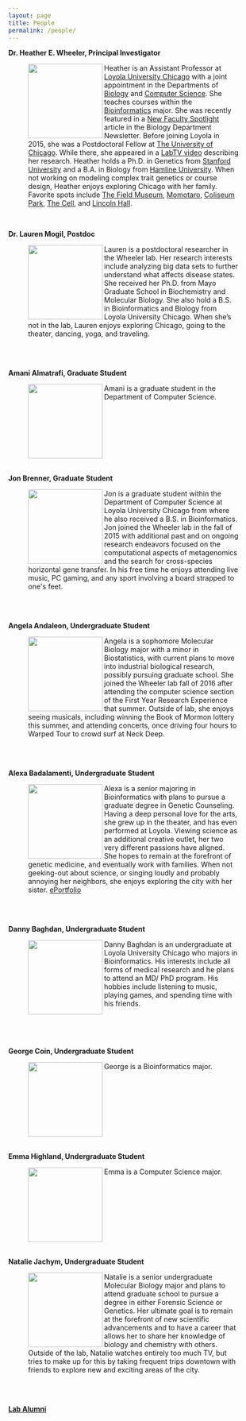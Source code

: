 ```yaml
---
layout: page
title: People
permalink: /people/
---
```


**Dr. Heather E. Wheeler, Principal Investigator**


<figure>
    <a href="../images/hew.jpg">
	<img src="{{ site.baseurl }}/images/hew.jpg" width="150px" height="150px" align="left"/>
    </a>
<figcaption>
	Heather is an Assistant Professor at <a href="http://luc.edu/">Loyola University Chicago</a> with a joint appointment in the Departments of <a href="http://luc.edu/biology">Biology</a> and <a href="http://luc.edu/cs">Computer Science</a>. She teaches courses within the <a href="http://luc.edu/bioinformatics/">Bioinformatics</a> major. She was recently featured in a <a href="{{ site.baseurl }}/images/wheeler-newsletterpage-2016.pdf">New Faculty Spotlight</a> article in the Biology Department Newsletter. Before joining Loyola in 2015, she was a Postdoctoral Fellow at <a href="http://paarpharmacogenomics.org/home.htm">The University of Chicago</a>. While there, she appeared in a <a href="http://www.labtv.com/Home/Profile?researcherId=1894">LabTV video</a> describing her research. Heather holds a Ph.D. in Genetics from <a href="http://genetics.stanford.edu/">Stanford University</a> and a B.A. in Biology from <a href="http://www.hamline.edu/cla/biology/">Hamline University</a>. When not working on modeling complex trait genetics or course design, Heather enjoys exploring Chicago with her family. Favorite spots include <a href="http://www.fieldmuseum.org/">The Field Museum</a>, <a href="http://www.momotarochicago.com/">Momotaro</a>, <a href="http://www.chicagoparkdistrict.com/parks/Coliseum-Park/">Coliseum Park</a>, <a href="http://en.wikipedia.org/wiki/U.S._Cellular_Field">The Cell</a>, and <a href="http://www.lh-st.com/">Lincoln Hall</a>.
</figcaption>
</figure>
<br>

**Dr. Lauren Mogil, Postdoc**
<figure>
    <a href="../images/lauren.png">
        <img src="{{ site.baseurl }}/images/lauren.png" width="150px" height="150px" align="left"/>
    </a>
<figcaption>
	Lauren is a postdoctoral researcher in the Wheeler lab. Her research interests include analyzing big data sets to further understand what affects disease states. She received her Ph.D. from Mayo Graduate School in Biochemistry and Molecular Biology. She also hold a B.S. in Bioinformatics and Biology from Loyola University Chicago. When she’s not in the lab, Lauren enjoys exploring Chicago, going to the theater, dancing, yoga, and traveling. 
</figcaption>
</figure>  
<br>
<br>

**Amani Almatrafi, Graduate Student**
<figure>
    <a href="../images/DNA1.png">
        <img src="{{ site.baseurl }}/images/DNA1.png" width="150px" height="150px" align="left"/>
    </a>
<figcaption>
	Amani is a graduate student in the Department of Computer Science.
	<br>
	<br>
	<br>
	<br>
	<br>
	<br>
</figcaption>
</figure>  
<br>
<br>

**Jon Brenner, Graduate Student**

<figure>
    <a href="../images/jon.jpg">
        <img src="{{ site.baseurl }}/images/jon.jpg" width="150px" height="150px" align="left"/>
    </a>
<figcaption>
	Jon is a graduate student within the Department of Computer Science at Loyola University Chicago from where he also received a B.S. in Bioinformatics. Jon joined the Wheeler lab in the fall of 2015 with additional past and on ongoing research endeavors focused on the computational aspects of metagenomics and the search for cross-species horizontal gene transfer. In his free time he enjoys attending live music, PC gaming, and any sport involving a board strapped to one's feet. 
</figcaption>
</figure>  
<br>
<br>

**Angela Andaleon, Undergraduate Student**
<figure>
    <a href="../images/angela.png">
        <img src="{{ site.baseurl }}/images/angela.png" width="150px" height="150px" align="left"/>
    </a>
<figcaption>
	Angela is a sophomore Molecular Biology major with a minor in Biostatistics, with current plans to move into industrial biological research, possibly pursuing graduate school. She joined the Wheeler lab fall of 2016 after attending the computer science section of the First Year Research Experience that summer. Outside of lab, she enjoys seeing musicals, including winning the Book of Mormon lottery this summer, and attending concerts, once driving four hours to Warped Tour to crowd surf at Neck Deep.
</figcaption>
</figure>  
<br>
<br>

**Alexa Badalamenti, Undergraduate Student**

<figure>
    <a href="../images/alexa.jpg">
        <img src="{{ site.baseurl }}/images/alexa.jpg" width="150px" height="150px" align="left"/>
    </a>
<figcaption>
        Alexa is a senior majoring in Bioinformatics with plans to pursue a graduate degree in Genetic Counseling. Having a deep personal love for the arts, she grew up in the theater, and has even performed at Loyola. Viewing science as an additional creative outlet, her two very different passions have aligned. She hopes to remain at the forefront of genetic medicine, and eventually work with families. When not geeking-out about science, or singing loudly and probably annoying her neighbors, she enjoys exploring the city with her sister. <a href="https://www.taskstream.com/ts/badalamenti1/AlexaBadalamenti">ePortfolio</a>
</figcaption>
</figure>
<br>
<br>

**Danny Baghdan, Undergraduate Student**

<figure>
    <a href="../images/danny.jpeg">
        <img src="{{ site.baseurl }}/images/danny.jpeg" width="150px" height="150px" align="left"/>
    </a>
<figcaption>
        Danny Baghdan is an undergraduate at Loyola University Chicago who majors in Bioinformatics.  His interests include all forms of medical research and he plans to attend an MD/ PhD program. His hobbies include listening to music, playing games, and spending time with his friends.
</figcaption>
</figure>
<br>
<br>
<br>

**George Coin, Undergraduate Student**
<figure>
    <a href="../images/DNA1.png">
        <img src="{{ site.baseurl }}/images/DNA1.png" width="150px" height="150px" align="left"/>
    </a>
<figcaption>
	George is a Bioinformatics major.
	<br>
	<br>
	<br>
	<br>
	<br>
	<br>
	<br>
</figcaption>
</figure>  
<br>
<br>

**Emma Highland, Undergraduate Student**
<figure>
    <a href="../images/DNA1.png">
        <img src="{{ site.baseurl }}/images/DNA1.png" width="150px" height="150px" align="left"/>
    </a>
<figcaption>
	Emma is a Computer Science major.
	<br>
	<br>
	<br>
	<br>
	<br>
	<br>
	<br>
</figcaption>
</figure>  
<br>
<br>

**Natalie Jachym, Undergraduate Student**

<figure>
    <a href="../images/natalie.png">
        <img src="{{ site.baseurl }}/images/natalie.png" width="150px" height="150px" align="left"/>
    </a>
<figcaption>
        Natalie is a senior undergraduate Molecular Biology major and plans to attend graduate school to pursue a degree in either Forensic Science or Genetics. Her ultimate goal is to remain at the forefront of new scientific advancements and to have a career that allows her to share her knowledge of biology and chemistry with others.  Outside of the lab, Natalie watches entirely too much TV, but tries to make up for this by taking frequent trips downtown with friends to explore new and exciting areas of the city.
</figcaption>
</figure>
<br>
<br>


**<a href="{{ site.baseurl }}/alumni">Lab Alumni</a>**
